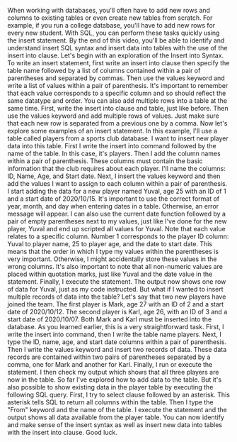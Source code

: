 When working with databases, you'll often have to add
new rows and columns to existing tables or even create
new tables from scratch. For example, if you run
a college database, you'll have to add new rows
for every new student. With SQL, you can perform these tasks quickly using
the insert statement. By the end of this video, you'll be able to identify
and understand insert SQL syntax and insert data into tables with the use of
the insert into clause. Let's begin with an exploration of the Insert into Syntax. To write an insert statement, first write an insert into clause then specify the
table name followed by a list of columns
contained within a pair of parentheses
and separated by commas. Then use the values
keyword and write a list of values within
a pair of parenthesis. It's important to remember
that each value corresponds to a specific column and so should reflect the same
datatype and order. You can also add multiple rows into a table at the same time. First, write the insert into clause and table,
just like before. Then use the values keyword and add multiple rows of values. Just make sure that
each new row is separated from a
previous one by a comma. Now let's explore some examples
of an insert statement. In this example,
I'll use a table called players from a
sports club database. I want to insert new player
data into this table. First I write the insert into command followed by
the name of the table. In this case, it's players. Then I add the column names
within a pair of parenthesis. These columns must contain the basic information that the club requires
about each player. I'll name the columns: ID, Name, Age, and Start date. Next, I insert the
values keyword and then add the values I want to assign to each column within a pair of parenthesis. I start adding the data for
a new player named Yuval, age 25 with an ID of 1 and
a start date of 2020/10/15. It's important to use the
correct format of year, month, and day when
entering dates in a table. Otherwise, an error
message will appear. I can also use the current
date function followed by a pair of empty parentheses
next to my values, just like I've done
for the new player, Yuval and end up scripted
all values for Yuval. Note that each value relates
to a specific column. Number 1 corresponds to the player ID column:
Yuval to player name, 25 to player age, and the date to start date. This means that the
order in which I type my values within the
parentheses is very important. Otherwise, I might accidentally store these values in
the wrong columns. It's also important to note that all non-numeric values are
placed within quotation marks, just like Yuval and the date
value in the statement. Finally, I execute
the statement. The output now shows one
row of data for Yuval, just as my code instructed. But what if I wanted to insert multiple records of
data into the table? Let's say that two new
players have joined the team. The first player is Mark, age 27 with an ID of 2 and
a start date of 2020/10/12. The second player
is Karl, age 26, with an ID of 3 and a
start date of 2020/10/07. Both Mark and Karl must be
inserted into the database. As you learned earlier, this is a very
straightforward task. First, I write the
insert into command, then I write the
table name players. Next, I type the ID, name, age, and start date columns within a
pair of parenthesis. Then I write the values keyword and insert two records of data. These data records
are contained within two pairs of parentheses
separated by a comma, one for Mark and
another for Karl. Finally, I run or
execute the statement. I then check my
output which shows that all three players
are now in the table. So far I've explored how
to add data to the table. But it's also possible
to show existing data in the player table by executing
the following SQL query. First, I try to select clause
followed by an asterisk. This asterisk tells SQL to return all columns
within the table. Then I type the "From" keyword
and the name of the table. I execute the statement
and the output shows all data available
from the player table. You can now identify
and make sense of the insert syntax as well as insert new data into tables with the insert into
clause. Good luck.